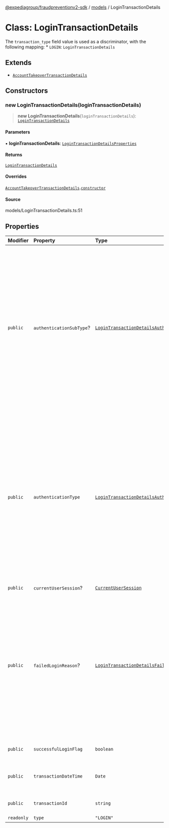[@expediagroup/fraudpreventionv2-sdk](../../index.md) / [models](../index.md) / LoginTransactionDetails

# Class: LoginTransactionDetails

The `transaction_type` field value is used as a discriminator, with the following mapping: * `LOGIN`: `LoginTransactionDetails`

## Extends

- [`AccountTakeoverTransactionDetails`](AccountTakeoverTransactionDetails.md)

## Constructors

### new LoginTransactionDetails(loginTransactionDetails)

> **new LoginTransactionDetails**(`loginTransactionDetails`): [`LoginTransactionDetails`](LoginTransactionDetails.md)

#### Parameters

▪ **loginTransactionDetails**: [`LoginTransactionDetailsProperties`](../interfaces/LoginTransactionDetailsProperties.md)

#### Returns

[`LoginTransactionDetails`](LoginTransactionDetails.md)

#### Overrides

[`AccountTakeoverTransactionDetails`](AccountTakeoverTransactionDetails.md).[`constructor`](AccountTakeoverTransactionDetails.md#constructors)

#### Source

models/LoginTransactionDetails.ts:51

## Properties

| Modifier | Property | Type | Description | Inheritance | Source |
| :------ | :------ | :------ | :------ | :------ | :------ |
| `public` | `authenticationSubType`? | [`LoginTransactionDetailsAuthenticationSubTypeEnum`](../type-aliases/LoginTransactionDetailsAuthenticationSubTypeEnum.md) | The sub type of login authentication method used by a user. For `authentication_sub_type` ensure attributes mentioned in dictionary below are set to corresponding values only. `authentication_sub_type` is an enum value with the following mapping with `authentication_type` attribute: *       authentication_sub_type   :     authentication_type * ------------------------------------------------------------------------------- * `EMAIL`                               : `CREDENTIALS` * `EMAIL`                               : `PASSWORD_RESET` * `EMAIL`                               : `SINGLE_SIGN_ON` * `EMAIL`                               : `MULTI_FACTOR_AUTHENTICATION` * `PHONE`                               : `MULTI_FACTOR_AUTHENTICATION` * `GOOGLE`                              : `SOCIAL` * `FACEBOOK`                            : `SOCIAL` * `APPLE`                               : `SOCIAL` *                                       : `CREDENTIALS` | - | models/LoginTransactionDetails.ts:36 |
| `public` | `authenticationType` | [`LoginTransactionDetailsAuthenticationTypeEnum`](../type-aliases/LoginTransactionDetailsAuthenticationTypeEnum.md) | The type of login authentication method used by a user. For `authentication_type` ensure attributes mentioned in dictionary below are set to corresponding values only. `authentication_type` is an enum value with the following mapping with `authentication_sub_type` attribute: *       authentication_type       :     authentication_sub_type * ------------------------------------------------------------------------------- * `CREDENTIALS`                         : `EMAIL` * `CREDENTIALS`                         : * `PASSWORD_RESET`                      : `EMAIL` * `SINGLE_SIGN_ON`                      : `EMAIL` * `MULTI_FACTOR_AUTHENTICATION`         : `EMAIL` * `MULTI_FACTOR_AUTHENTICATION`         : `PHONE` * `SOCIAL`                              : `GOOGLE` * `SOCIAL`                              : `FACEBOOK` * `SOCIAL`                              : `APPLE` | - | models/LoginTransactionDetails.ts:31 |
| `public` | `currentUserSession`? | [`CurrentUserSession`](CurrentUserSession.md) | - | [`AccountTakeoverTransactionDetails`](AccountTakeoverTransactionDetails.md).`currentUserSession` | models/AccountTakeoverTransactionDetails.ts:45 |
| `public` | `failedLoginReason`? | [`LoginTransactionDetailsFailedLoginReasonEnum`](../type-aliases/LoginTransactionDetailsFailedLoginReasonEnum.md) | The reason for the failed login attempt in the Partner\'\'s system, related to user failure or Partner\'\'s system failure. - `INVALID_CREDENTIALS` - Applicable if the user provided invalid login credentials for this login attempt. - `ACCOUNT_NOT_FOUND` - Applicable if the user attempted to login to an account that doesn\'t exist. - `VERIFICATION_FAILED` - Applicable if the user failed the verification for this login, or any authentication exception occured in the Partner system for this login attempt. - `ACCOUNT_LOCKED` - Applicable if the user attempted to login to an account that is locked. | - | models/LoginTransactionDetails.ts:46 |
| `public` | `successfulLoginFlag` | `boolean` | Identifies if a login attempt by a user was successful or not. | - | models/LoginTransactionDetails.ts:41 |
| `public` | `transactionDateTime` | `Date` | The local date and time the transaction occured in the Partner\'s system, in ISO-8601 date and time format `yyyy-MM-ddTHH:mm:ss.SSSZ`. | [`AccountTakeoverTransactionDetails`](AccountTakeoverTransactionDetails.md).`transactionDateTime` | models/AccountTakeoverTransactionDetails.ts:35 |
| `public` | `transactionId` | `string` | Unique identifier to identify a transaction attempt in the Partner\'s system. | [`AccountTakeoverTransactionDetails`](AccountTakeoverTransactionDetails.md).`transactionId` | models/AccountTakeoverTransactionDetails.ts:40 |
| `readonly` | `type` | `"LOGIN"` | - | - | models/LoginTransactionDetails.ts:49 |
